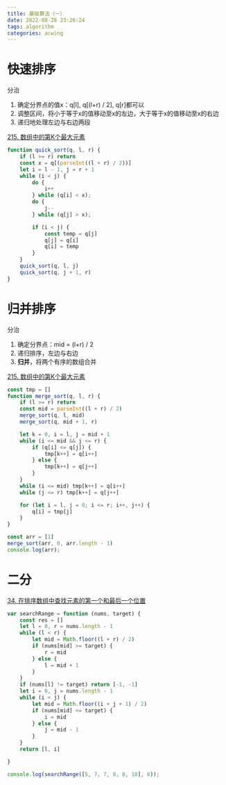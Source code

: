 ```yaml
---
title: 基础算法（一）
date: 2022-08-28 23:26:24
tags: algorithm
categories: acwing
---
```


# 快速排序

分治

1. 确定分界点的值x：q[l], q[(l+r) / 2], q[r]都可以
2. 调整区间，将小于等于x的值移动至x的左边，大于等于x的值移动至x的右边
3. 递归地处理左边与右边两段

[215. 数组中的第K个最大元素](https://leetcode.cn/problems/kth-largest-element-in-an-array/)

```js
function quick_sort(q, l, r) {
    if (l >= r) return
    const x = q[(parseInt((l + r) / 2))]
    let i = l - 1, j = r + 1
    while (i < j) {
        do {
            i++
        } while (q[i] < x);
        do {
            j--
        } while (q[j] > x);

        if (i < j) {
            const temp = q[j]
            q[j] = q[i]
            q[i] = temp
        }
    }
    quick_sort(q, l, j)
    quick_sort(q, j + 1, r)
}

```

# 归并排序

分治

1. 确定分界点：mid = (l+r) / 2
2. 递归排序，左边与右边
3. **归并**，将两个有序的数组合并

[215. 数组中的第K个最大元素](https://leetcode.cn/problems/kth-largest-element-in-an-array/)

```js
const tmp = []
function merge_sort(q, l, r) {
    if (l >= r) return
    const mid = parseInt((l + r) / 2)
    merge_sort(q, l, mid)
    merge_sort(q, mid + 1, r)

    let k = 0, i = l, j = mid + 1
    while (i <= mid && j <= r) {
        if (q[i] <= q[j]) {
            tmp[k++] = q[i++]
        } else {
            tmp[k++] = q[j++]
        }
    }
    while (i <= mid) tmp[k++] = q[i++]
    while (j <= r) tmp[k++] = q[j++]

    for (let i = l, j = 0; i <= r; i++, j++) {
        q[i] = tmp[j]
    }
}

const arr = [1]
merge_sort(arr, 0, arr.length - 1)
console.log(arr);
```

# 二分

[34. 在排序数组中查找元素的第一个和最后一个位置](https://leetcode.cn/problems/find-first-and-last-position-of-element-in-sorted-array/)

```js
var searchRange = function (nums, target) {
    const res = []
    let l = 0, r = nums.length - 1
    while (l < r) {
        let mid = Math.floor((l + r) / 2)
        if (nums[mid] >= target) {
            r = mid
        } else {
            l = mid + 1
        }
    }
    if (nums[l] != target) return [-1, -1]
    let i = 0, j = nums.length - 1
    while (i < j) {
        let mid = Math.floor((i + j + 1) / 2)
        if (nums[mid] <= target) {
            i = mid
        } else {
            j = mid - 1
        }
    }
    return [l, i]

}

console.log(searchRange([5, 7, 7, 8, 8, 10], 8));
```

